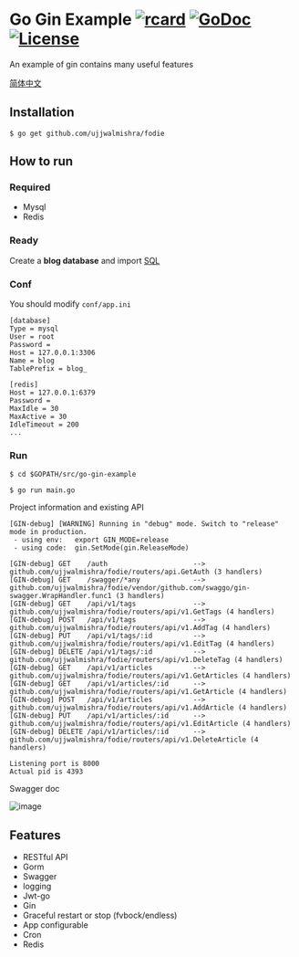 # Go Gin Example [![rcard](https://goreportcard.com/badge/github.com/ujjwalmishra/fodie)](https://goreportcard.com/report/github.com/ujjwalmishra/fodie) [![GoDoc](http://img.shields.io/badge/go-documentation-blue.svg?style=flat-square)](https://godoc.org/github.com/ujjwalmishra/fodie) [![License](http://img.shields.io/badge/license-mit-blue.svg?style=flat-square)](https://raw.githubusercontent.com/ujjwalmishra/fodie/master/LICENSE)

An example of gin contains many useful features

[简体中文](https://github.com/ujjwalmishra/fodie/blob/master/README_ZH.md)

## Installation
```
$ go get github.com/ujjwalmishra/fodie
```

## How to run

### Required

- Mysql
- Redis

### Ready

Create a **blog database** and import [SQL](https://github.com/ujjwalmishra/fodie/blob/master/docs/sql/blog.sql)

### Conf

You should modify `conf/app.ini`

```
[database]
Type = mysql
User = root
Password =
Host = 127.0.0.1:3306
Name = blog
TablePrefix = blog_

[redis]
Host = 127.0.0.1:6379
Password =
MaxIdle = 30
MaxActive = 30
IdleTimeout = 200
...
```

### Run
```
$ cd $GOPATH/src/go-gin-example

$ go run main.go 
```

Project information and existing API

```
[GIN-debug] [WARNING] Running in "debug" mode. Switch to "release" mode in production.
 - using env:	export GIN_MODE=release
 - using code:	gin.SetMode(gin.ReleaseMode)

[GIN-debug] GET    /auth                     --> github.com/ujjwalmishra/fodie/routers/api.GetAuth (3 handlers)
[GIN-debug] GET    /swagger/*any             --> github.com/ujjwalmishra/fodie/vendor/github.com/swaggo/gin-swagger.WrapHandler.func1 (3 handlers)
[GIN-debug] GET    /api/v1/tags              --> github.com/ujjwalmishra/fodie/routers/api/v1.GetTags (4 handlers)
[GIN-debug] POST   /api/v1/tags              --> github.com/ujjwalmishra/fodie/routers/api/v1.AddTag (4 handlers)
[GIN-debug] PUT    /api/v1/tags/:id          --> github.com/ujjwalmishra/fodie/routers/api/v1.EditTag (4 handlers)
[GIN-debug] DELETE /api/v1/tags/:id          --> github.com/ujjwalmishra/fodie/routers/api/v1.DeleteTag (4 handlers)
[GIN-debug] GET    /api/v1/articles          --> github.com/ujjwalmishra/fodie/routers/api/v1.GetArticles (4 handlers)
[GIN-debug] GET    /api/v1/articles/:id      --> github.com/ujjwalmishra/fodie/routers/api/v1.GetArticle (4 handlers)
[GIN-debug] POST   /api/v1/articles          --> github.com/ujjwalmishra/fodie/routers/api/v1.AddArticle (4 handlers)
[GIN-debug] PUT    /api/v1/articles/:id      --> github.com/ujjwalmishra/fodie/routers/api/v1.EditArticle (4 handlers)
[GIN-debug] DELETE /api/v1/articles/:id      --> github.com/ujjwalmishra/fodie/routers/api/v1.DeleteArticle (4 handlers)

Listening port is 8000
Actual pid is 4393
```
Swagger doc

![image](https://i.imgur.com/bVRLTP4.jpg)

## Features

- RESTful API
- Gorm
- Swagger
- logging
- Jwt-go
- Gin
- Graceful restart or stop (fvbock/endless)
- App configurable
- Cron
- Redis